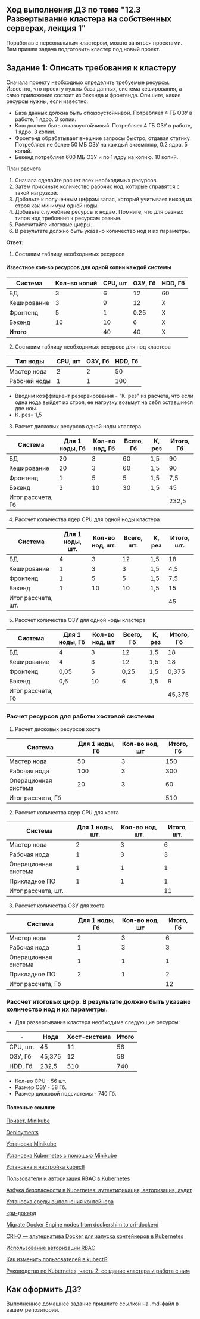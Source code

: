 ## Ход выполнения ДЗ по теме "12.3 Развертывание кластера на собственных серверах, лекция 1"
Поработав с персональным кластером, можно заняться проектами. Вам пришла задача подготовить кластер под новый проект.

## Задание 1: Описать требования к кластеру
Сначала проекту необходимо определить требуемые ресурсы. Известно, что проекту нужны база данных, система кеширования, а само приложение состоит из бекенда и фронтенда. Опишите, какие ресурсы нужны, если известно:

* База данных должна быть отказоустойчивой. Потребляет 4 ГБ ОЗУ в работе, 1 ядро. 3 копии.
* Кэш должен быть отказоустойчивый. Потребляет 4 ГБ ОЗУ в работе, 1 ядро. 3 копии.
* Фронтенд обрабатывает внешние запросы быстро, отдавая статику. Потребляет не более 50 МБ ОЗУ на каждый экземпляр, 0.2 ядра. 5 копий.
* Бекенд потребляет 600 МБ ОЗУ и по 1 ядру на копию. 10 копий.

План расчета
1. Сначала сделайте расчет всех необходимых ресурсов.
2. Затем прикиньте количество рабочих нод, которые справятся с такой нагрузкой.
3. Добавьте к полученным цифрам запас, который учитывает выход из строя как минимум одной ноды.
4. Добавьте служебные ресурсы к нодам. Помните, что для разных типов нод требовния к ресурсам разные.
5. Рассчитайте итоговые цифры.
6. В результате должно быть указано количество нод и их параметры.

**Ответ:**

1. Составим таблицу необходимых ресурсов

#### Известное кол-во ресурсов для одной копии каждой системы
Система|Кол-во копий|CPU, шт|ОЗУ, Гб|HDD, Гб
|-|-|-|-|-|
БД|3|6|12|60
Кеширование|3|9|12|X
Фронтенд|5|1|0.25|X
Бэкенд|10|10|6|X
**Итого**||40|40|X

2. Составим таблицу необходимых ресурсов для нод кластера

Тип ноды|CPU, шт|ОЗУ, Гб|HDD, Гб
|-|-|-|-|
Мастер нода|2|2|50
Рабочей ноды|1|1|100

* Вводим коэффициент резервирования - "К. рез" из расчета, что если одна нода выйдет из строя, ее нагрузку возьмут на себя оставшиеся две ноы.
* К. рез= 1,5

3. Расчет дисковых ресурсов одной ноды кластера

Система|Для 1 ноды, Гб|Кол-во нод, Гб|Всего, Гб|К, рез|Итого, Гб
|-|-|-|-|-|-|
БД|20|3|60|1,5|90
Кеширование|20|3|60|1,5|90
Фронтенд|1|5|5|1,5|7,5
Бэкенд|3|10|30|1,5|45
Итог рассчета, Гб|||||232,5

4. Рассчет количества ядер CPU для одной ноды кластера

Система|Для 1 ноды, шт.|Кол-во нод, шт.|Всего, шт.|К, рез|Итого, шт.
|-|-|-|-|-|-|
БД|4|3|12|1,5|18
Кеширование|1|3|3|1,5|4,5
Фронтенд|1|5|5|1,5|7,5
Бэкенд|1|10|10|1,5|15
Итог рассчета, шт.|||||45

5. Рассчет количества ОЗУ для одной ноды кластера

Система|Для 1 ноды, Гб|Кол-во нод, шт|Всего, Гб|К, рез|Итого, Гб
|-|-|-|-|-|-|
БД|4|3|12|1,5|18
Кеширование|4|3|12|1,5|18
Фронтенд|0,05|5|0,25|1,5|0,375
Бэкенд|0,6|10|6|1,5|9
Итог рассчета, Гб|||||45,375


### Расчет ресурсов для работы хостовой системы

1. Расчет дисковых ресурсов хоста

Система|Для 1 ноды, Гб|Кол-во нод, шт|Итого, Гб
|-|-|-|-|
Мастер нода|50|3|150
Рабочая нода|100|3|300
Операционная система|20|3|60
Итог рассчета, Гб|||510

2. Рассчет количества ядер CPU для хоста

Система|Для 1 ноды, шт.|Кол-во нод, шт.|Итого, шт.
|-|-|-|-|
Мастер нода|2|3|6
Рабочая нода|1|3|3
Операционная система|1|1|1
Прикладное ПО|1|1|1
Итог рассчета, шт.|||11

3. Рассчет количества ОЗУ для хоста

Система|Для 1 ноды, Гб|Кол-во нод, шт|Итого, Гб
|-|-|-|-|
Мастер нода|2|3|6
Рабочая нода|1|3|3
Операционная система|1|1|1
Прикладное ПО|2|1|2
Итог рассчета, Гб|||12


### Рассчет итоговых цифр. В результате должно быть указано количество нод и их параметры.

* Для развертывания кластера необходимв следующие ресурсы:

 -|Нода|Хост-система|Итого
|-|-|-|-|
CPU, шт.| 45 | 11 |  56
ОЗУ, Гб| 45,375 | 12 |  58
HDD, Гб| 232,5 | 510 |  740

* Кол-во CPU - 56 шт.
* Размер ОЗУ - 58 Гб.
* Размер дисковой подсистемы - 740 Гб.





#### Полезные ссылки:

[Привет, Minikube](https://kubernetes.io/ru/docs/tutorials/hello-minikube/#%D1%81%D0%BE%D0%B7%D0%B4%D0%B0%D0%BD%D0%B8%D0%B5-%D0%BA%D0%BB%D0%B0%D1%81%D1%82%D0%B5%D1%80%D0%B0-minikube)

[Deployments](https://kubernetes.io/docs/concepts/workloads/controllers/deployment/)

[Установка Minikube](https://kubernetes.io/ru/docs/tasks/tools/install-minikube/)

[Установка Kubernetes с помощью Minikube](https://kubernetes.io/ru/docs/setup/learning-environment/minikube/)

[Установка и настройка kubectl](https://kubernetes.io/ru/docs/tasks/tools/install-kubectl/)


[Пользователи и авторизация RBAC в Kubernetes](https://habr.com/ru/company/flant/blog/470503/)

[Азбука безопасности в Kubernetes: аутентификация, авторизация, аудит](https://habr.com/ru/company/flant/blog/468679/)

[Установка среды выполнения контейнера](https://kubernetes.io/docs/setup/production-environment/tools/kubeadm/install-kubeadm/)

[кри-докерд](https://github.com/Mirantis/cri-dockerd)

[Migrate Docker Engine nodes from dockershim to cri-dockerd](https://kubernetes.io/docs/tasks/administer-cluster/migrating-from-dockershim/migrate-dockershim-dockerd/)

[CRI-O — альтернатива Docker для запуска контейнеров в Kubernetes](https://habr.com/ru/company/flant/blog/340010/)

[Использование авторизации RBAC](https://kubernetes.io/docs/reference/access-authn-authz/rbac/#referring-to-resources)

[Как изменить пользователей в kubectl?](https://stackoverflow.com/questions/61462892/how-to-change-users-in-kubectl)

[Руководство по Kubernetes, часть 2: создание кластера и работа с ним](https://habr.com/ru/company/ruvds/blog/438984/)

## Как оформить ДЗ?

Выполненное домашнее задание пришлите ссылкой на .md-файл в вашем репозитории.


